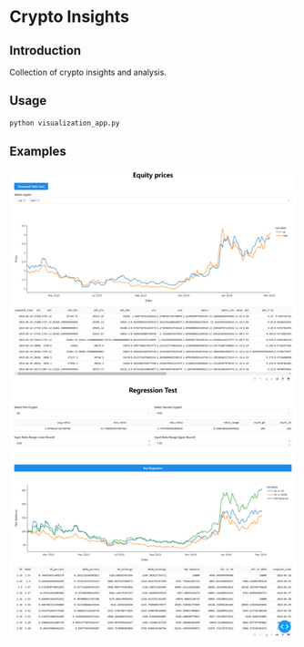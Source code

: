 # Crypto Insights
## Introduction
Collection of crypto insights and analysis.

## Usage
```bash
python visualization_app.py
```

## Examples
![Example](imgs/example.png)